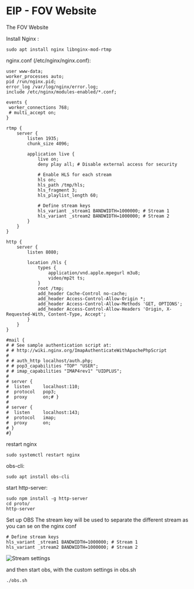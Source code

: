 # EIP - FOV Website

The FOV Website

Install Nginx :
```
sudo apt install nginx libnginx-mod-rtmp
```

nginx.conf (/etc/nginx/nginx.conf):

```
user www-data;
worker_processes auto;
pid /run/nginx.pid;
error_log /var/log/nginx/error.log;
include /etc/nginx/modules-enabled/*.conf;

events {
 worker_connections 768;
 # multi_accept on;
}

rtmp {
    server {
        listen 1935;
        chunk_size 4096;

        application live {
            live on;
            deny play all; # Disable external access for security

            # Enable HLS for each stream
            hls on;
            hls_path /tmp/hls;
            hls_fragment 3;
            hls_playlist_length 60;

            # Define stream keys
            hls_variant _stream1 BANDWIDTH=1000000; # Stream 1
            hls_variant _stream2 BANDWIDTH=1000000; # Stream 2
        }
    }
}

http {
    server {
        listen 8080;

        location /hls {
            types {
                application/vnd.apple.mpegurl m3u8;
                video/mp2t ts;
            }
            root /tmp;
            add_header Cache-Control no-cache;
            add_header Access-Control-Allow-Origin *;
            add_header Access-Control-Allow-Methods 'GET, OPTIONS';
            add_header Access-Control-Allow-Headers 'Origin, X-Requested-With, Content-Type, Accept';
        }
    }
}

#mail {
# # See sample authentication script at:
# # http://wiki.nginx.org/ImapAuthenticateWithApachePhpScript
#
# # auth_http localhost/auth.php;
# # pop3_capabilities "TOP" "USER";
# # imap_capabilities "IMAP4rev1" "UIDPLUS";
#
# server {
#  listen     localhost:110;
#  protocol   pop3;
#  proxy      on;# }
#
# server {
#  listen     localhost:143;
#  protocol   imap;
#  proxy      on;
# }
#}
```

restart nginx
```
sudo systemctl restart nginx
```

obs-cli:
```
sudo apt install obs-cli
```

start http-server:
```
sudo npm install -g http-server
cd proto/
http-server
```

Set up OBS
The stream key will be used to separate the different stream as you can se on the nginx conf
```
# Define stream keys
hls_variant _stream1 BANDWIDTH=1000000; # Stream 1
hls_variant _stream2 BANDWIDTH=1000000; # Stream 2
```
![Stream settings](https://i.imgur.com/VqlS9Lh.png "OBS")

and then start obs, with the custom settings in obs.sh
```
./obs.sh
```

